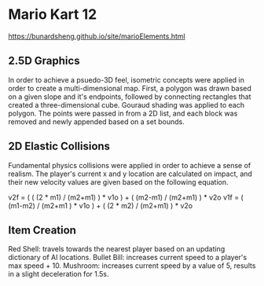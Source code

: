 # Mario Kart 12
https://bunardsheng.github.io/site/marioElements.html

2.5D Graphics
-----------------
In order to achieve a psuedo-3D feel, isometric concepts were applied in order to create a multi-dimensional map. First, a polygon was drawn based on a given slope and it's endpoints, followed by connecting rectangles that created a three-dimensional cube. Gouraud shading was applied to each polygon. The points were passed in from a 2D list, and each block was removed and newly appended based on a set bounds.

2D Elastic Collisions
-----------------------
Fundamental physics collisions were applied in order to achieve a sense of realism. The player's current x and y location are calculated on impact, and their new velocity values are given based on the following equation.

v2f = ( ( (2 * m1) / (m2+m1) ) * v1o ) + ( (m2-m1) / (m2+m1) ) * v2o v1f = ( (m1-m2) / (m2+m1 ) * v1o ) + ( (2 * m2) / (m2+m1) ) * v2o

Item Creation
---------------
Red Shell: travels towards the nearest player based on an updating dictionary of AI locations. Bullet Bill: increases current speed to a player's max speed + 10. Mushroom: increases current speed by a value of 5, results in a slight deceleration for 1.5s.
